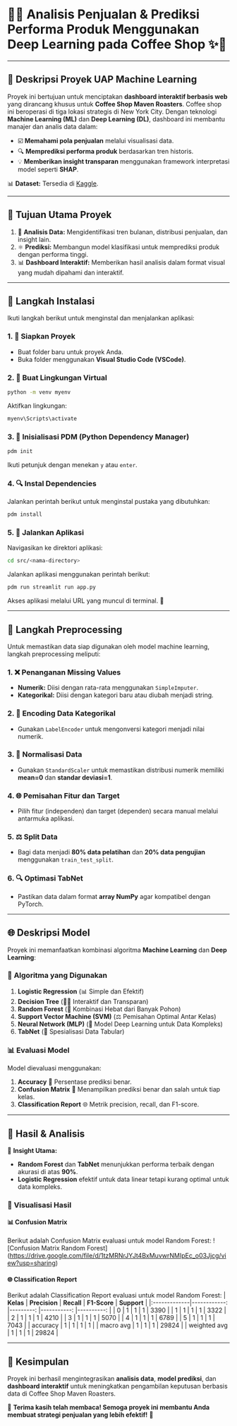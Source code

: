 # 🎁✨ **Analisis Penjualan & Prediksi Performa Produk Menggunakan Deep Learning pada Coffee Shop** ✨🎁

---

## 🎨 **Deskripsi Proyek UAP Machine Learning**

Proyek ini bertujuan untuk menciptakan **dashboard interaktif berbasis web** yang dirancang khusus untuk **Coffee Shop Maven Roasters**. Coffee shop ini beroperasi di tiga lokasi strategis di New York City. Dengan teknologi **Machine Learning (ML)** dan **Deep Learning (DL)**, dashboard ini membantu manajer dan analis data dalam:

- ☑️ **Memahami pola penjualan** melalui visualisasi data.
- 🔍 **Memprediksi performa produk** berdasarkan tren historis.
- 💡 **Memberikan insight transparan** menggunakan framework interpretasi model seperti **SHAP**.

📊 **Dataset:** Tersedia di [Kaggle](https://www.kaggle.com/datasets/ahmedabbas757/coffee-sales).

---

## 🚀 **Tujuan Utama Proyek**

1. 🔄 **Analisis Data:** Mengidentifikasi tren bulanan, distribusi penjualan, dan insight lain.
2. ⚛️ **Prediksi:** Membangun model klasifikasi untuk memprediksi produk dengan performa tinggi.
3. 📊 **Dashboard Interaktif:** Memberikan hasil analisis dalam format visual yang mudah dipahami dan interaktif.

---

## 🔧 **Langkah Instalasi**

Ikuti langkah berikut untuk menginstal dan menjalankan aplikasi:

### 1. 🏡 **Siapkan Proyek**
- Buat folder baru untuk proyek Anda.
- Buka folder menggunakan **Visual Studio Code (VSCode)**.

### 2. 🔧 **Buat Lingkungan Virtual**
```bash
python -m venv myenv
```
Aktifkan lingkungan:
```bash
myenv\Scripts\activate
```

### 3. 📖 **Inisialisasi PDM (Python Dependency Manager)**
```bash
pdm init
```
Ikuti petunjuk dengan menekan `y` atau `enter`.

### 4. 🔍 **Instal Dependencies**
Jalankan perintah berikut untuk menginstal pustaka yang dibutuhkan:
```bash
pdm install
```

### 5. 📙 **Jalankan Aplikasi**
Navigasikan ke direktori aplikasi:
```bash
cd src/<nama-directory>
```
Jalankan aplikasi menggunakan perintah berikut:
```bash
pdm run streamlit run app.py
```

Akses aplikasi melalui URL yang muncul di terminal. 🚀

---

## 🎯 **Langkah Preprocessing**

Untuk memastikan data siap digunakan oleh model machine learning, langkah preprocessing meliputi:

### 1. ❌ **Penanganan Missing Values**
- **Numerik:** Diisi dengan rata-rata menggunakan `SimpleImputer`.
- **Kategorikal:** Diisi dengan kategori baru atau diubah menjadi string.

### 2. 🔢 **Encoding Data Kategorikal**
- Gunakan `LabelEncoder` untuk mengonversi kategori menjadi nilai numerik.

### 3. 🔄 **Normalisasi Data**
- Gunakan `StandardScaler` untuk memastikan distribusi numerik memiliki **mean=0** dan **standar deviasi=1**.

### 4. 🌐 **Pemisahan Fitur dan Target**
- Pilih fitur (independen) dan target (dependen) secara manual melalui antarmuka aplikasi.

### 5. ⚖️ **Split Data**
- Bagi data menjadi **80% data pelatihan** dan **20% data pengujian** menggunakan `train_test_split`.

### 6. 🔍 **Optimasi TabNet**
- Pastikan data dalam format **array NumPy** agar kompatibel dengan PyTorch.

---

## 🌐 **Deskripsi Model**

Proyek ini memanfaatkan kombinasi algoritma **Machine Learning** dan **Deep Learning**:

### 🎉 **Algoritma yang Digunakan**
1. **Logistic Regression** (📊 Simple dan Efektif)
2. **Decision Tree** (🕵️‍♂️ Interaktif dan Transparan)
3. **Random Forest** (🎨 Kombinasi Hebat dari Banyak Pohon)
4. **Support Vector Machine (SVM)** (⚖️ Pemisahan Optimal Antar Kelas)
5. **Neural Network (MLP)** (🤖 Model Deep Learning untuk Data Kompleks)
6. **TabNet** (🎡 Spesialisasi Data Tabular)

### 📊 **Evaluasi Model**
Model dievaluasi menggunakan:

1. **Accuracy** 🚜 Persentase prediksi benar.
2. **Confusion Matrix** 🔄 Menampilkan prediksi benar dan salah untuk tiap kelas.
3. **Classification Report** 🌐 Metrik precision, recall, dan F1-score.

---

## 🌸 **Hasil & Analisis**

🌈 **Insight Utama:**
- **Random Forest** dan **TabNet** menunjukkan performa terbaik dengan akurasi di atas **90%**.
- **Logistic Regression** efektif untuk data linear tetapi kurang optimal untuk data kompleks.

### 🎨 **Visualisasi Hasil**
#### 📊 Confusion Matrix
Berikut adalah Confusion Matrix evaluasi untuk model Random Forest:
![Confusion Matrix Random Forest] (https://drive.google.com/file/d/1tzMRNrJYJt4BxMuvwrNMIpEc_o03Jjcg/view?usp=sharing)

#### 🌐 Classification Report
Berikut adalah Classification Report evaluasi untuk model Random Forest:
|  **Kelas**   | **Precision** | **Recall** | **F1-Score** | **Support** |
|:-------------|------------:  |---------:  |-----------:  |----------:  |
| 0            |           1   |        1   |          1   |      3390   |
| 1            |           1   |        1   |          1   |      3322   |
| 2            |           1   |        1   |          1   |      4210   |
| 3            |           1   |        1   |          1   |      5070   |
| 4            |           1   |        1   |          1   |      6789   |
| 5            |           1   |        1   |          1   |      7043   |
| accuracy     |           1   |        1   |          1   |         1   |
| macro avg    |           1   |        1   |          1   |     29824   | 
| weighted avg |           1   |        1   |          1   |     29824   |


---

## 🙏 **Kesimpulan**
Proyek ini berhasil mengintegrasikan **analisis data**, **model prediksi**, dan **dashboard interaktif** untuk meningkatkan pengambilan keputusan berbasis data di Coffee Shop Maven Roasters.

💖 **Terima kasih telah membaca! Semoga proyek ini membantu Anda membuat strategi penjualan yang lebih efektif!** 🌟

